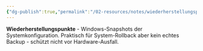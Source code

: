 ```yaml
---
{"dg-publish":true,"permalink":"/02-resources/notes/wiederherstellungspunkte/","tags":["system/snapshot","windows/wiederherstellung"],"noteIcon":"","updated":"2025-08-27T15:03:20.930+02:00"}
---
```



**Wiederherstellungspunkte** - Windows-Snapshots der Systemkonfiguration.
Praktisch für System-Rollback aber kein echtes Backup - schützt nicht vor Hardware-Ausfall.